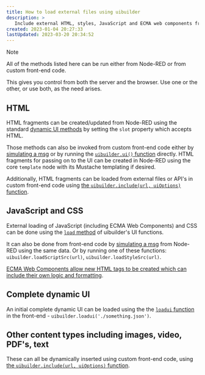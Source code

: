 ```yaml
---
title: How to load external files using uibuilder
description: >
   Include external HTML, styles, JavaScript and ECMA web components from external files.
created: 2023-01-04 20:27:33
lastUpdated: 2023-03-20 20:34:52
---
```


> [!NOTE]
> All of the methods listed here can be run either from Node-RED or from custom front-end code.
>
> This gives you control from both the server and the browser. Use one or the other, or use both, as the need arises.

## HTML

HTML fragments can be created/updated from Node-RED using the standard [dynamic UI methods]() by setting the `slot` property which accepts HTML. 

Those methods can also be invoked from custom front-end code either by [simulating a msg](client-docs/features#set-function) or by running the [`uibuilder.ui()` function](client-docs/functions#uijson-directly-manage-ui-via-json) directly. HTML fragments for passing on to the UI can be created in Node-RED using the core `template` node with its Mustache templating if desired.

Additionally, HTML fragments can be loaded from external files or API's in custom front-end code using [the `uibuilder.include(url, uiOptions)` function](client-docs/functions#includeurl-id-parentselector---insert-an-external-file-into-the-web-page).

## JavaScript and CSS

External loading of JavaScript (including ECMA Web Components) and CSS can be done using the [`load` method](client-docs/config-driven-ui.md#method-load) of uibuilder's UI functions. 

It can also be done from front-end code by [simulating a msg](client-docs/features#set-function) from Node-RED using the same data. Or by running one of these functions: `uibuilder.loadScriptSrc(url)`, `uibuilder.loadStyleSrc(url)`.

[ECMA Web Components allow new HTML tags to be created which can include their own logic and formatting](https://github.com/TotallyInformation/web-components).

## Complete dynamic UI

An initial complete dynamic UI can be loaded using the the [`loadui` function](client-docs/functions#loaduiurl-load-a-dynamic-ui-from-a-json-web-reponse) in the front-end - `uibuilder.loadui('./something.json')`.

## Other content types including images, video, PDF's, text

These can all be dynamically inserted using custom front-end code, using [the `uibuilder.include(url, uiOptions)` function](client-docs/functions#includeurl-id-parentselector---insert-an-external-file-into-the-web-page).
